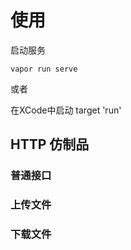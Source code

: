 # 使用


启动服务
```
vapor run serve
```

或者

在XCode中启动 target 'run'

## HTTP 仿制品

### 普通接口



### 上传文件



### 下载文件

